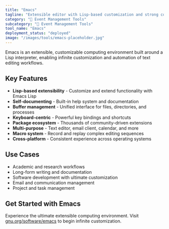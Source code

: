 ```yaml
---
title: "Emacs"
tagline: "Extensible editor with Lisp-based customization and strong community-driven workflows"
category: "🎪 Event Management Tools"
subcategory: "🎪 Event Management Tools"
tool_name: "Emacs"
deployment_status: "deployed"
image: "/images/tools/emacs-placeholder.jpg"
---
```

Emacs is an extensible, customizable computing environment built around a Lisp interpreter, enabling infinite customization and automation of text editing workflows.

## Key Features

- **Lisp-based extensibility** - Customize and extend functionality with Emacs Lisp
- **Self-documenting** - Built-in help system and documentation
- **Buffer management** - Unified interface for files, directories, and processes
- **Keyboard-centric** - Powerful key bindings and shortcuts
- **Package ecosystem** - Thousands of community-driven extensions
- **Multi-purpose** - Text editor, email client, calendar, and more
- **Macro system** - Record and replay complex editing sequences
- **Cross-platform** - Consistent experience across operating systems

## Use Cases

- Academic and research workflows
- Long-form writing and documentation
- Software development with ultimate customization
- Email and communication management
- Project and task management

## Get Started with Emacs

Experience the ultimate extensible computing environment. Visit [gnu.org/software/emacs](https://www.gnu.org/software/emacs) to begin infinite customization.